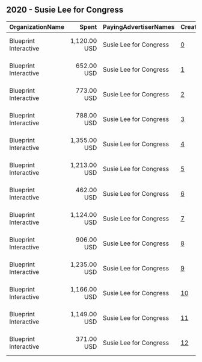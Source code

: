 ## 2020 - Susie Lee for Congress 
|OrganizationName|Spent|PayingAdvertiserNames|CreativeUrls|Impressions|Genders|AgeBrackets|CountryCodes|BillingAddresses|CandidateBallotInformation|
|:---|---:|:---|:---|---:|:---|:---|:---|:---|:---|
|Blueprint Interactive|1,120.00 USD|Susie Lee for Congress|[0](https://www.snap.com/political-ads/asset/1d03ff903f7fcd333bcb447b003742ba9377497b0fa51b8d18461aeb5ef28aa7?mediaType=mp4)|197,356||18+|united states|"1730 Rhode Island Ave NW Suite 1014,Washington,20036,US"|Susie Lee for Congress|
|Blueprint Interactive|652.00 USD|Susie Lee for Congress|[1](https://www.snap.com/political-ads/asset/aa6e2668e8ee428225719d23c96c19617fb1df4e716d3c13605db22bc0b491e6?mediaType=mp4)|113,304|FEMALE|18-49|united states|"1730 Rhode Island Ave NW Suite 1014,Washington,20036,US"|Susie Lee for Congress|
|Blueprint Interactive|773.00 USD|Susie Lee for Congress|[2](https://www.snap.com/political-ads/asset/354e4716acef1f5c9d1dc93693e5a1b3c8efc28a8204858c5c3edefc606f8f6f?mediaType=mp4)|147,583|FEMALE|18-49|united states|"1730 Rhode Island Ave NW Suite 1014,Washington,20036,US"|Susie Lee for Congress|
|Blueprint Interactive|788.00 USD|Susie Lee for Congress|[3](https://www.snap.com/political-ads/asset/99128b8607c39ddfd689514e6e75fbe1489c4f655f88f400b3d3993f7e439301?mediaType=mp4)|137,509|FEMALE|18-49|united states|"1730 Rhode Island Ave NW Suite 1014,Washington,20036,US"|Susie Lee for Congress|
|Blueprint Interactive|1,355.00 USD|Susie Lee for Congress|[4](https://www.snap.com/political-ads/asset/2e3f6d62a9492b64a4c7c6764ec2ead6fad855d2c696859f1dad68def1ffa889?mediaType=mp4)|253,255||18+|united states|"1730 Rhode Island Ave NW Suite 1014,Washington,20036,US"|Susie Lee for Congress|
|Blueprint Interactive|1,213.00 USD|Susie Lee for Congress|[5](https://www.snap.com/political-ads/asset/b5af3fdbf9f47c4e3f598d3b0f518c079accb2bd8e5d3ba367737964edcc8631?mediaType=mp4)|196,988|FEMALE|18-49|united states|"1730 Rhode Island Ave NW Suite 1014,Washington,20036,US"|Susie Lee for Congress|
|Blueprint Interactive|462.00 USD|Susie Lee for Congress|[6](https://www.snap.com/political-ads/asset/fee38f70059269ce9a1cecee5f55f407cfd78e7c6e49c3b48bab373c1a949dc6?mediaType=mp4)|85,158|FEMALE|18-49|united states|"1730 Rhode Island Ave NW Suite 1014,Washington,20036,US"|Susie Lee for Congress|
|Blueprint Interactive|1,124.00 USD|Susie Lee for Congress|[7](https://www.snap.com/political-ads/asset/354e4716acef1f5c9d1dc93693e5a1b3c8efc28a8204858c5c3edefc606f8f6f?mediaType=mp4)|212,635||18+|united states|"1730 Rhode Island Ave NW Suite 1014,Washington,20036,US"|Susie Lee for Congress|
|Blueprint Interactive|906.00 USD|Susie Lee for Congress|[8](https://www.snap.com/political-ads/asset/1d03ff903f7fcd333bcb447b003742ba9377497b0fa51b8d18461aeb5ef28aa7?mediaType=mp4)|162,165|FEMALE|18-49|united states|"1730 Rhode Island Ave NW Suite 1014,Washington,20036,US"|Susie Lee for Congress|
|Blueprint Interactive|1,235.00 USD|Susie Lee for Congress|[9](https://www.snap.com/political-ads/asset/aa6e2668e8ee428225719d23c96c19617fb1df4e716d3c13605db22bc0b491e6?mediaType=mp4)|203,141||18+|united states|"1730 Rhode Island Ave NW Suite 1014,Washington,20036,US"|Susie Lee for Congress|
|Blueprint Interactive|1,166.00 USD|Susie Lee for Congress|[10](https://www.snap.com/political-ads/asset/b5af3fdbf9f47c4e3f598d3b0f518c079accb2bd8e5d3ba367737964edcc8631?mediaType=mp4)|192,651||18+|united states|"1730 Rhode Island Ave NW Suite 1014,Washington,20036,US"|Susie Lee for Congress|
|Blueprint Interactive|1,149.00 USD|Susie Lee for Congress|[11](https://www.snap.com/political-ads/asset/b042373b9d35f4d5c9a3c64ec8f61736a28a966e15e017be74c450490a1934f2?mediaType=mp4)|236,195|FEMALE|18-49|united states|"1730 Rhode Island Ave NW Suite 1014,Washington,20036,US"|Susie Lee for Congress|
|Blueprint Interactive|371.00 USD|Susie Lee for Congress|[12](https://www.snap.com/political-ads/asset/fee38f70059269ce9a1cecee5f55f407cfd78e7c6e49c3b48bab373c1a949dc6?mediaType=mp4)|64,230||18+|united states|"1730 Rhode Island Ave NW Suite 1014,Washington,20036,US"|Susie Lee for Congress|

